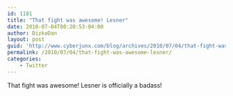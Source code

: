 ```yaml
---
id: 1181
title: "That fight was awesome! Lesner"
date: 2010-07-04T00:20:53-04:00
author: DizkoDan
layout: post
guid: 'http://www.cyberjunx.com/blog/archives/2010/07/04/that-fight-was-awesome-lesner/'
permalink: /2010/07/04/that-fight-was-awesome-lesner/
categories:
    - Twitter
---
```


That fight was awesome! Lesner is officially a badass!